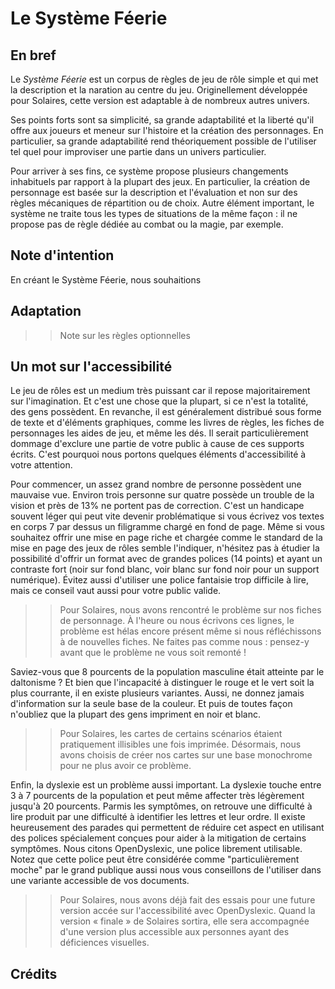 # Le Système Féerie

## En bref

Le *Système Féerie* est un corpus de règles de jeu de rôle simple et qui met la description et la naration au centre du jeu. Originellement développée pour Solaires, cette version est adaptable à de nombreux autres univers.

Ses points forts sont sa simplicité, sa grande adaptabilité et la liberté qu'il offre aux joueurs et meneur sur l'histoire et la création des personnages. En particulier, sa grande adaptabilité rend théoriquement possible de l'utiliser tel quel pour improviser une partie dans un univers particulier.

Pour arriver à ses fins, ce système propose plusieurs changements inhabituels par rapport à la plupart des jeux. En particulier, la création de personnage est basée sur la description et l'évaluation et non sur des règles mécaniques de répartition ou de choix. Autre élément important, le système ne traite tous les types de situations de la même façon : il ne propose pas de règle dédiée au combat ou la magie, par exemple.

## Note d'intention

En créant le Système Féerie, nous souhaitions 

## Adaptation



>> Note sur les règles optionnelles

## Un mot sur l'accessibilité

Le jeu de rôles est un medium très puissant car il repose majoritairement sur l'imagination. Et c'est une chose que la plupart, si ce n'est la totalité, des gens possèdent. En revanche, il est généralement distribué sous forme de texte et d'éléments graphiques, comme les livres de règles, les fiches de personnages les aides de jeu, et même les dés. Il serait particulièrement dommage d'exclure une partie de votre public à cause de ces supports écrits. C'est pourquoi nous portons quelques éléments d'accessibilité à votre attention.

Pour commencer, un assez grand nombre de personne possèdent une mauvaise vue. Environ trois personne sur quatre possède un trouble de la vision et près de 13% ne portent pas de correction. C'est un handicape souvent léger qui peut vite devenir problématique si vous écrivez vos textes en corps 7 par dessus un filigramme chargé en fond de page. Même si vous souhaitez offrir une mise en page riche et chargée comme le standard de la mise en page des jeux de rôles semble l'indiquer, n'hésitez pas à étudier la possibilité d'offrir un format avec de grandes polices (14 points) et ayant un contraste fort (noir sur fond blanc, voir blanc sur fond noir pour un support numérique). Évitez aussi d'utiliser une police fantaisie trop difficile à lire, mais ce conseil vaut aussi pour votre public valide.

>> Pour Solaires, nous avons rencontré le problème sur nos fiches de personnage. À l'heure ou nous écrivons ces lignes, le problème est hélas encore présent même si nous réfléchissons à de nouvelles fiches. Ne faites pas comme nous : pensez-y avant que le problème ne vous soit remonté !

Saviez-vous que 8 pourcents de la population masculine était atteinte par le daltonisme ? Et bien que l'incapacité à distinguer le rouge et le vert soit la plus courrante, il en existe plusieurs variantes. Aussi, ne donnez jamais d'information sur la seule base de la couleur. Et puis de toutes façon n'oubliez que la plupart des gens impriment en noir et blanc.

>> Pour Solaires, les cartes de certains scénarios étaient pratiquement illisibles une fois imprimée. Désormais, nous avons choisis de créer nos cartes sur une base monochrome pour ne plus avoir ce problème.

Enfin, la dyslexie est un problème aussi important. La dyslexie touche entre 3 à 7 pourcents de la population et peut même affecter très légèrement jusqu'à 20 pourcents. Parmis les symptômes, on retrouve une difficulté à lire produit par une difficulté à identifier les lettres et leur ordre. Il existe heureusement des parades qui permettent de réduire cet aspect en utilisant des polices spécialement conçues pour aider à la mitigation de certains symptômes. Nous citons OpenDyslexic, une police librement utilisable. Notez que cette police peut être considérée comme "particulièrement moche" par le grand publique aussi nous vous conseillons de l'utiliser dans une variante accessible de vos documents.

>> Pour Solaires, nous avons déjà fait des essais pour une future version accée sur l'accessibilité avec OpenDyslexic. Quand la version « finale » de Solaires sortira, elle sera accompagnée d'une version plus accessible aux personnes ayant des déficiences visuelles.

## Crédits

